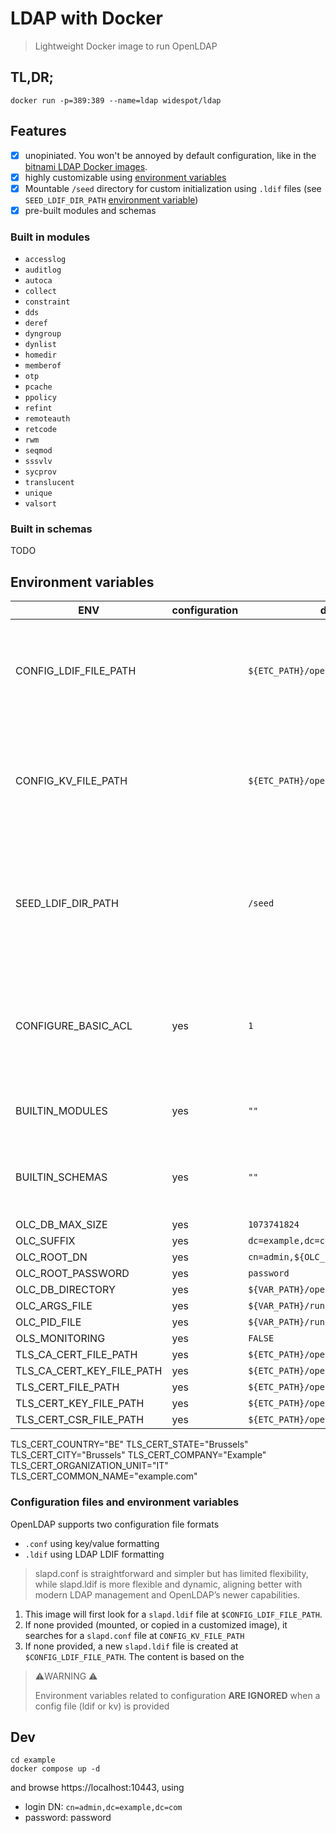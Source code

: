 # LDAP with Docker
> Lightweight Docker image to run OpenLDAP 


## TL,DR;
```shell
docker run -p=389:389 --name=ldap widespot/ldap 
```

## Features
* [x] unopiniated. You won't be annoyed by default configuration, like in the [bitnami LDAP Docker images](https://hub.docker.com/r/bitnami/openldap/).
* [x] highly customizable using [environment variables](#environment-variables)
* [x] Mountable `/seed` directory for custom initialization using `.ldif` files (see `SEED_LDIF_DIR_PATH` [environment variable](#environment-variables))
* [x] pre-built modules and schemas

### Built in modules
* `accesslog`
* `auditlog`
* `autoca`
* `collect`
* `constraint`
* `dds`
* `deref`
* `dyngroup`
* `dynlist`
* `homedir`
* `memberof`
* `otp`
* `pcache`
* `ppolicy`
* `refint`
* `remoteauth`
* `retcode`
* `rwm`
* `seqmod`
* `sssvlv`
* `sycprov`
* `translucent`
* `unique`
* `valsort`

### Built in schemas
TODO

## Environment variables
| ENV                       | configuration | default                               | description                                                                                                                        |
|---------------------------|---------------|---------------------------------------|------------------------------------------------------------------------------------------------------------------------------------|
| CONFIG_LDIF_FILE_PATH     |               | `${ETC_PATH}/openldap/slapd.ldif`     | path to the LDAP configuration file using LDIF format. See bellow for config file considerations                                   |
| CONFIG_KV_FILE_PATH       |               | `${ETC_PATH}/openldap/slapd.conf`     | path to the LDAP configuration file using key/value format. See bellow for config file considerations                              |
| SEED_LDIF_DIR_PATH        |               | `/seed`                               | path to the directory where the init `.ldif` files are placed. **those files are only executed once, at container creation**       |
| CONFIGURE_BASIC_ACL       | yes           | `1`                                   | Anonymous user will have read access if no ACL configured. This setting to `1` will restrict anonymous users to `auth`             |
| BUILTIN_MODULES           | yes           | `""`                                  | comma separated list of modules. See list bellow                                                                                   
| BUILTIN_SCHEMAS           | yes           | `""`                                  | comma separated list of built in schemas to enable. See list bellow                                                                
| OLC_DB_MAX_SIZE           | yes           | `1073741824`                          |
| OLC_SUFFIX                | yes           | `dc=example,dc=com`                   |
| OLC_ROOT_DN               | yes           | `cn=admin,${OLC_SUFFIX}`              |
| OLC_ROOT_PASSWORD         | yes           | `password`                            |
| OLC_DB_DIRECTORY          | yes           | `${VAR_PATH}/openldap-data`           |
| OLC_ARGS_FILE             | yes           | `${VAR_PATH}/run/slapd.args`          |
| OLC_PID_FILE              | yes           | `${VAR_PATH}/run/slapd.pid`           |
| OLS_MONITORING            | yes           | `FALSE`                               |
| TLS_CA_CERT_FILE_PATH     | yes           | `${ETC_PATH}/openldap/ca.crt.pem`     | 
| TLS_CA_CERT_KEY_FILE_PATH | yes           | `${ETC_PATH}/openldap/ca.key.pem`     | 
| TLS_CERT_FILE_PATH        | yes           | `${ETC_PATH}/openldap/server.crt.pem` | 
| TLS_CERT_KEY_FILE_PATH    | yes           | `${ETC_PATH}/openldap/server.key.pem` | 
| TLS_CERT_CSR_FILE_PATH    | yes           | `${ETC_PATH}/openldap/server.csr.pem` | 
TLS_CERT_COUNTRY="BE"
TLS_CERT_STATE="Brussels"
TLS_CERT_CITY="Brussels"
TLS_CERT_COMPANY="Example"
TLS_CERT_ORGANIZATION_UNIT="IT"
TLS_CERT_COMMON_NAME="example.com"

### Configuration files and environment variables
OpenLDAP supports two configuration file formats
* `.conf` using key/value formatting
* `.ldif` using LDAP LDIF formatting
> slapd.conf is straightforward and simpler but has limited flexibility, while slapd.ldif is more flexible and dynamic, 
aligning better with modern LDAP management and OpenLDAP’s newer capabilities.

1. This image will first look for a `slapd.ldif` file at `$CONFIG_LDIF_FILE_PATH`. 
2. If none provided (mounted, or copied in a customized image), it searches for a `slapd.conf` file at `CONFIG_KV_FILE_PATH`
3. If none provided, a new `slapd.ldif` file is created at `$CONFIG_LDIF_FILE_PATH`. The content is based on the 

> ⚠️WARNING ⚠️
> 
> Environment variables related to configuration **ARE IGNORED** when a config file (ldif or kv) is provided

## Dev
```shell
cd example
docker compose up -d
```
and browse https://localhost:10443, using
* login DN: `cn=admin,dc=example,dc=com`
* password: password
